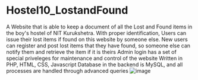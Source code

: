 # Hostel10_LostandFound
A Website that is able to keep a document of all the Lost and Found items in the boy's hostel of NIT Kurukshetra. With proper identification, Users can issue their lost items if found on this website by someone else.
New users can register and post lost items that they have found, so someone else can notify them and retrieve the item if it is theirs
Admin login has a set of special priveleges for maintenance and control of the website
Written in PHP, HTML, CSS, Javascript
Database in the backend is MySQL, and all processes are handled through advanced queries
![image](https://github.com/prat24/Hostel10_LostandFound/assets/65367272/3bdd8e3d-70b8-4342-b67d-f08a76cf08d9)
